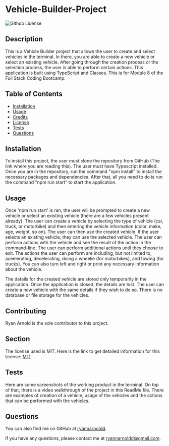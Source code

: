 # Vehicle-Builder-Project 
![Github License](https://img.shields.io/badge/license-MIT-green)

## Description

This is a Vehicle Builder project that allows the user to create and select vehicles in the terminal. In there, you are able to create a new vehicle or select an existing vehicle. After going through the creation process or the selection process, the user is able to perform certain actions. This application is built using TypeScript and Classes. This is for Module 8 of the Full Stack Coding Bootcamp.

## Table of Contents

- [Installation](#installation)
- [Usage](#usage)
- [Credits](#credits)
- [License](#license)
- [Tests](#tests)
- [Questions](#questions)

## Installation

To install this project, the user must clone the repository from GitHub (The link where you are reading this). The user must have Typescript installed. Once you are in the repository, run the command "npm install" to install the necessary packages and dependencies. After that, all you need to do is run the command "npm run start" to start the application.

## Usage

Once 'npm run start' is ran, the user will be prompted to create a new vehicle or select an existing vehicle (there are a few vehicles present already). The user can create a vehicle by selecting the type of vehicle (car, truck, or motorbike) and then entering the vehicle information (color, make, age, weight, so on). The user can then use the created vehicle. If the user selects an existing vehicle, they can use the selected vehicle. The user can perform actions with the vehicle and see the result of the action in the command-line. The user can perform additional actions until they choose to exit. The actions the user can perform are including, but not limited to, aceelerating, decelerating, doing a wheelie (for motorbikes), and towing (for trucks). You can also turn left and right or print any necessary information about the vehicle.

The details for the created vehicle are stored only temporarily in the application. Once the application is closed, the details are lost. The user can create a new vehicle with the same details if they wish to do so. There is no database or file storage for the vehicles.

## Contributing

Ryan Arnold is the sole contributor to this project.

## Section

The license used is MIT. Here is the link to get detailed information for this license: [MIT](https://mit-license.org/)

## Tests

Here are some screenshots of the working product in the terminal. On top of that, there is a video walkthrough of the project in this ReadMe file. There are examples of creation of a vehicle, usage of the vehicles and the actions that can be performed with the vehicles. 

## Questions

You can also find me on GitHub at [ryannarnoldd](https://www.github.com/ryannarnoldd).

If you have any questions, please contact me at [ryannarnoldd@gmail.com](mailto:ryannarnoldd@gmail.com).